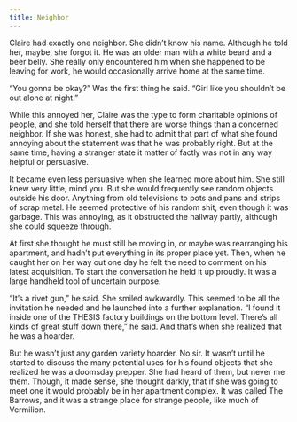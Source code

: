 ```yaml
---
title: Neighbor
---
```


Claire had exactly one neighbor. She didn’t know his name. Although he told her, maybe, she forgot it. He was an older man with a white beard and a beer belly. She really only encountered him when she happened to be leaving for work, he would occasionally arrive home at the same time. 

“You gonna be okay?” Was the first thing he said. “Girl like you shouldn’t be out alone at night.”

While this annoyed her, Claire was the type to form charitable opinions of people, and she told herself that there are worse things than a concerned neighbor. If she was honest, she had to admit that part of what she found annoying about the statement was that he was probably right. But at the same time, having a stranger state it matter of factly was not in any way helpful or persuasive.

It became even less persuasive when she learned more about him. She still knew very little, mind you. But she would frequently see random objects outside his door. Anything from old televisions to pots and pans and strips of scrap metal. He seemed protective of his random shit, even though it was garbage. This was annoying, as it obstructed the hallway partly, although she could squeeze through.

At first she thought he must still be moving in, or maybe was rearranging his apartment, and hadn’t put everything in its proper place yet. Then, when he caught her on her way out one day he felt the need to comment on his latest acquisition. To start the conversation he held it up proudly. It was a large handheld tool of uncertain purpose.

“It’s a rivet gun,” he said. She smiled awkwardly. This seemed to be all the invitation he needed and he launched into a further explanation. “I found it inside one of the THESIS factory buildings on the bottom level. There’s all kinds of great stuff down there,” he said. And that’s when she realized that he was a hoarder. 

But he wasn’t just any garden variety hoarder. No sir. It wasn’t until he started to discuss the many potential uses for his found objects that she realized he was a doomsday prepper. She had heard of them, but never me them. Though, it made sense, she thought darkly, that if she was going to meet one it would probably be in her apartment complex. It was called The Barrows, and it was a strange place for strange people, like much of Vermilion.